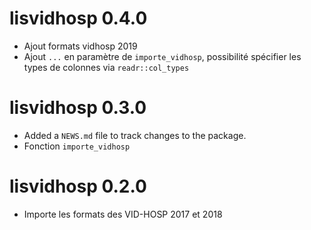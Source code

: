 # lisvidhosp 0.4.0

* Ajout formats vidhosp 2019
* Ajout `...` en paramètre de `importe_vidhosp`, possibilité spécifier les types de colonnes via `readr::col_types`

# lisvidhosp 0.3.0

* Added a `NEWS.md` file to track changes to the package.
* Fonction `importe_vidhosp`

# lisvidhosp 0.2.0

* Importe les formats des VID-HOSP 2017 et 2018

